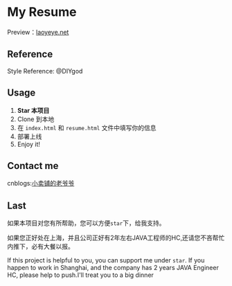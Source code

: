 # My Resume

 Preview：[laoyeye.net](http://laoyeye.net)

## Reference

Style Reference: @DIYgod

## Usage

1. **Star 本项目**
1. Clone 到本地
1. 在 `index.html` 和 `resume.html` 文件中填写你的信息
1. 部署上线
1. Enjoy it!

## Contact me

cnblogs:[小卖铺的老爷爷](http://www.cnblogs.com/laoyeye/)

## Last
如果本项目对您有所帮助，您可以方便```star```下，给我支持。

如果您正好处在上海，并且公司正好有2年左右JAVA工程师的HC,还请您不吝帮忙内推下，必有大餐以报。

If this project is helpful to you, you can support me under  ```star```.
If you happen to work in Shanghai, and the company has 2 years JAVA Engineer HC, please help to push.I'll treat you to a big dinner
